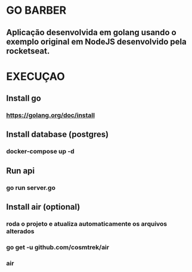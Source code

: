 # GO BARBER

## Aplicação desenvolvida em golang usando o exemplo original em NodeJS desenvolvido pela rocketseat.

# EXECUÇAO

## Install go 
### https://golang.org/doc/install

## Install database (postgres)
### docker-compose up -d

## Run api
### go run server.go

## Install air (optional)
### roda o projeto e atualiza automaticamente os arquivos alterados
### go get -u github.com/cosmtrek/air
### air

